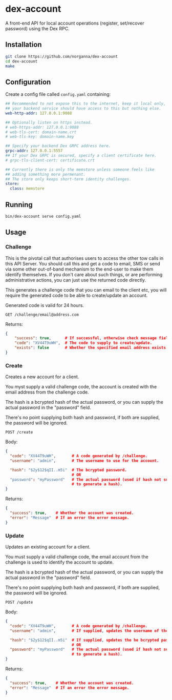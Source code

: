 # dex-account
A front-end API for local account operations (register, set/recover password) using the Dex RPC.

## Installation

```bash
git clone https://github.com/norganna/dex-account
cd dex-account
make
```

## Configuration

Create a config file called `config.yaml` containing:

```yaml
## Recommended to not expose this to the internet, keep it local only,
## your backend service should have access to this but nothing else.
web-http-addr: 127.0.0.1:9088

## Optionally listen on https instead.
# web-https-addr: 127.0.0.1:9088
# web-tls-cert: domain-name.crt
# web-tls-key: domain-name.key

## Specify your backend Dex GRPC address here.
grpc-addr: 127.0.0.1:5557
## If your Dex GRPC is secured, specify a client certificate here.
# grpc-tls-client-cert: certificate.crt

## Currently there is only the memstore unless someone feels like
## adding something more permenant.
## The store only keeps short-term identity challenges.
store:
  class: memstore
```

## Running

```bash
bin/dex-account serve config.yaml
```

## Usage

### Challenge

This is the pivotal call that authorises users to access the other tow calls
in this API Server. You should call this and get a code to email, SMS or send
via some other out-of-band mechanism to the end-user to make them identify
themselves. If you don't care about such things, or are performing administrative
actions, you can just use the returned code directly.

This generates a challenge code that you can email to the client etc, you will
require the generated code to be able to create/update an account.

Generated code is valid for 24 hours.

`GET /challenge/email@address.com`

Returns:

```json
{
    "success": true,      # If successful, otherwise check message field.
    "code": "XV44T9uWH",  # The code to supply to create/update.
    "exists": false       # Whether the specified email address exists.
}
```

### Create

Creates a new account for a client.

You myst supply a valid challenge code, the account is created with
the email address from the challenge code.

The hash is a bcrypted hash of the actual password, or you can supply the
actual password in the "password" field.

There's no point supplying both hash and password, if both are supplied,
the password will be ignored.

`POST /create`

Body:
```json
{
  "code": "XV44T9uWH",       # A code generated by /challenge.
  "username": "admin",       # The username to use for the account.

  "hash": "$2y$12$qII..m5i"  # The bcrypted password.
                             # OR
  "password": "myPassword"   # The actual password (used if hash not supplied
                             # to generate a hash).
}
```

Returns:
```json
{
  "success": true,    # Whether the account was created.
  "error": "Message"  # If an error the error message.
}
```

### Update

Updates an existing account for a client.

You must supply a valid challenge code, the email account from the
challenge is used to identify the account to update.

The hash is a bcrypted hash of the actual password, or you can supply the
actual password in the "password" field.

There's no point supplying both hash and password, if both are supplied,
the password will be ignored.

`POST /update`

Body:

```json
{
  "code": "XV44T9uWH",       # A code generated by /challenge.
  "username": "admin",       # If supplied, updates the username of the account.

  "hash": "$2y$12$qII..m5i"  # If supplied, updates the he bcrypted password.
                             # OR
  "password": "myPassword"   # The actual password (used if hash not supplied
                             # to generate a hash).
}
```

Returns:
```json
{
  "success": true,    # Whether the account was created.
  "error": "Message"  # If an error the error message.
}
```
